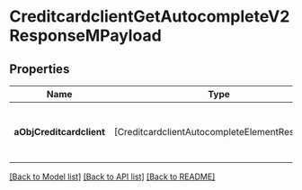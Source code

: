 # CreditcardclientGetAutocompleteV2ResponseMPayload

## Properties
Name | Type | Description | Notes
------------ | ------------- | ------------- | -------------
**aObjCreditcardclient** | [CreditcardclientAutocompleteElementResponse] | An array of Creditcardclient autocomplete element response. | 

[[Back to Model list]](../README.md#documentation-for-models) [[Back to API list]](../README.md#documentation-for-api-endpoints) [[Back to README]](../README.md)


